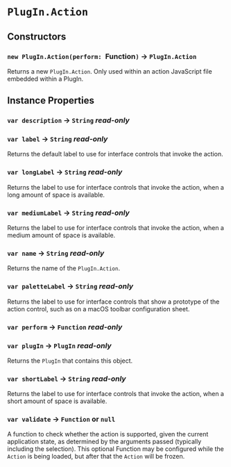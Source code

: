 # `PlugIn.Action`

## Constructors

### `new PlugIn.Action(perform: `Function`)` → `PlugIn.Action`

Returns a new `PlugIn.Action`. Only used within an action JavaScript file embedded within a PlugIn.   
  


## Instance Properties

### `var description` → `String` _read-only_

### `var label` → `String` _read-only_

Returns the default label to use for interface controls that invoke the action.   
  


### `var longLabel` → `String` _read-only_

Returns the label to use for interface controls that invoke the action, when a long amount of space is available.   
  


### `var mediumLabel` → `String` _read-only_

Returns the label to use for interface controls that invoke the action, when a medium amount of space is available.   
  


### `var name` → `String` _read-only_

Returns the name of the `PlugIn.Action`.   
  


### `var paletteLabel` → `String` _read-only_

Returns the label to use for interface controls that show a prototype of the action control, such as on a macOS toolbar configuration sheet.   
  


### `var perform` → `Function` _read-only_

### `var plugIn` → `PlugIn` _read-only_

Returns the `PlugIn` that contains this object.   
  


### `var shortLabel` → `String` _read-only_

Returns the label to use for interface controls that invoke the action, when a short amount of space is available.   
  


### `var validate` → `Function` or `null`

A function to check whether the action is supported, given the current application state, as determined by the arguments passed (typically including the selection). This optional Function may be configured while the `Action` is being loaded, but after that the `Action` will be frozen.   
  

